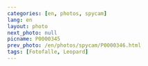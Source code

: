 ```yaml
---
categories: [en, photos, spycam]
lang: en
layout: photo
next_photo: null
picname: P0000345
prev_photo: /en/photos/spycam/P0000346.html
tags: [Fotofalle, Leopard]
---
```

